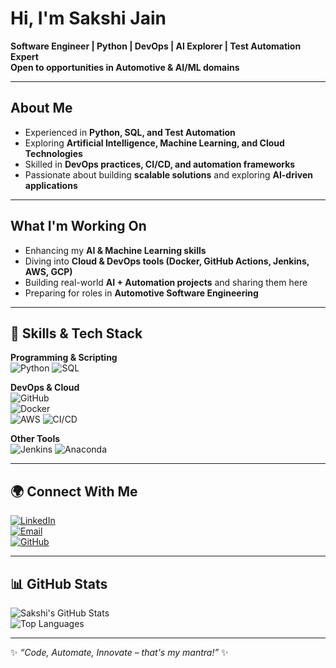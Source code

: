 # Hi, I'm Sakshi Jain

**Software Engineer | Python | DevOps | AI Explorer | Test Automation Expert**  
**Open to opportunities in Automotive & AI/ML domains**

---

## About Me

- Experienced in **Python, SQL, and Test Automation**  
- Exploring **Artificial Intelligence, Machine Learning, and Cloud Technologies**  
- Skilled in **DevOps practices, CI/CD, and automation frameworks**  
- Passionate about building **scalable solutions** and exploring **AI-driven applications**  

---

## What I'm Working On  

- Enhancing my **AI & Machine Learning skills**  
- Diving into **Cloud & DevOps tools (Docker, GitHub Actions, Jenkins, AWS, GCP)**  
- Building real-world **AI + Automation projects** and sharing them here  
- Preparing for roles in **Automotive Software Engineering**  

---

## 🎯 Skills & Tech Stack  

**Programming & Scripting**  
![Python](https://img.shields.io/badge/-Python-3776AB?style=for-the-badge&logo=python&logoColor=white)
![SQL](https://img.shields.io/badge/-SQL-4479A1?style=for-the-badge&logo=mysql&logoColor=white)  

**DevOps & Cloud**  
![GitHub](https://img.shields.io/badge/-GitHub-181717?style=for-the-badge&logo=github&logoColor=white)  
![Docker](https://img.shields.io/badge/-Docker-2496ED?style=for-the-badge&logo=docker&logoColor=white)  
![AWS](https://img.shields.io/badge/-AWS-232F3E?style=for-the-badge&logo=amazon-aws&logoColor=white)
![CI/CD](https://img.shields.io/badge/-CI/CD-2088FF?style=for-the-badge&logo=githubactions&logoColor=white)  

**Other Tools**  
![Jenkins](https://img.shields.io/badge/-Jenkins-D24939?style=for-the-badge&logo=jenkins&logoColor=white)
![Anaconda](https://img.shields.io/badge/-Anaconda-44A833?style=for-the-badge&logo=anaconda&logoColor=white)  

---

## 🌍 Connect With Me  

[![LinkedIn](https://img.shields.io/badge/-LinkedIn-0A66C2?style=for-the-badge&logo=linkedin&logoColor=white)](https://www.linkedin.com/in/sjain04/)  
[![Email](https://img.shields.io/badge/-Email-D14836?style=for-the-badge&logo=gmail&logoColor=white)](mailto:sjain040395@gmail.com)  
[![GitHub](https://img.shields.io/badge/-GitHub-181717?style=for-the-badge&logo=github&logoColor=white)](https://github.com/sjain2580)  

---

## 📊 GitHub Stats  

![Sakshi's GitHub Stats](https://github-readme-stats.vercel.app/api?username=sjain2580&show_icons=true&theme=radical)  
![Top Languages](https://github-readme-stats.vercel.app/api/top-langs/?username=sjain2580&layout=compact&theme=radical)  

---

✨ *“Code, Automate, Innovate – that's my mantra!”* ✨  
